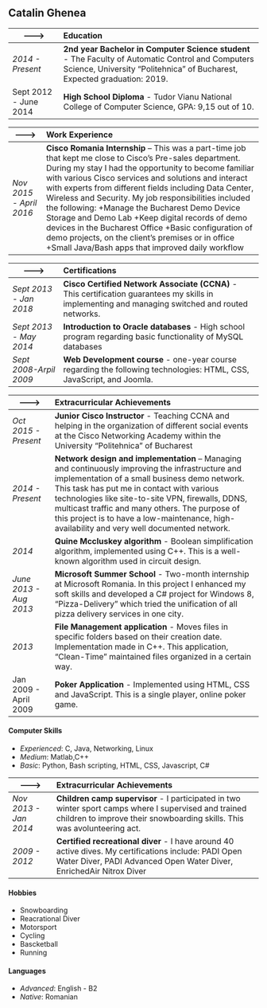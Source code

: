 ## Catalin Ghenea

| --->       | Education |
| ------------- |:-------------| 
|*2014 - Present* | **2nd year Bachelor in Computer Science student** - The Faculty of Automatic Control and Computers Science, University “Politehnica” of Bucharest, Expected graduation: 2019. |   
|Sept 2012 - June 2014| **High School Diploma** - Tudor Vianu National College of Computer Science, GPA: 9,15 out of 10.|




| --->       | Work Experience |
| ------------- |:-------------|
|*Nov 2015 - April 2016*| **Cisco Romania Internship** – This was a part-time job that kept me close to Cisco’s Pre-sales department. During my stay I had the opportunity to become familiar with various Cisco services and solutions and interact with experts from different fields including Data Center, Wireless and Security. My job responsibilities included the following: +Manage the Bucharest Demo Device Storage and Demo Lab +Keep digital records of demo devices in the Bucharest Office +Basic configuration of demo projects, on the client’s premises or in office +Small Java/Bash apps that improved daily workflow |




| --->       | Certifications |
| ------------- |:-------------|
|*Sept 2013 - Jan 2018*| **Cisco Certified Network Associate (CCNA)** - This certification guarantees my skills in implementing and managing switched and routed networks. |
|*Sept 2013 - May 2014*|**Introduction to Oracle databases** - High school program regarding basic functionality of MySQL databases|
|*Sept 2008-Arpil 2009*| **Web Development course** - one-year course regarding the following technologies: HTML, CSS, JavaScript, and Joomla.|




| --->       | Extracurricular Achievements |
| ------------- |:-------------|
|*Oct 2015 - Present*| **Junior Cisco Instructor** - Teaching CCNA and helping in the organization of different social events at the Cisco Networking Academy within the University “Politehnica” of Bucharest |
|*2014 - Present*| **Network design and implementation** – Managing and continuously improving the infrastructure and implementation of a small business demo network. This task has put me in contact with various technologies like site-to-site VPN, firewalls, DDNS, multicast traffic and many others. The purpose of this project is to have a low-maintenance, high-availability and very well documented network.|
|*2014*| **Quine Mccluskey algorithm** - Boolean simplification algorithm, implemented using C++. This is a well-known algorithm used in circuit design.|
|*June 2013 - Aug 2013*| **Microsoft Summer School** - Two-month internship at Microsoft Romania. In this project I enhanced my soft skills and developed a C# project for Windows 8, “Pizza-Delivery” which tried the unification of all pizza delivery services in one city.|
|*2013*|**File Management application** - Moves files in specific folders based on their creation date. Implementation made in C++. This application, “Clean-Time” maintained files organized in a certain way.|
|Jan 2009 - April 2009| **Poker Application** - Implemented using HTML, CSS and JavaScript. This is a single player, online poker game. |




#### Computer Skills
+ *Experienced*: C, Java, Networking, Linux
+ *Medium*: Matlab,C++
+ *Basic*: Python, Bash scripting, HTML, CSS, Javascript, C#




| --->       | Extracurricular Achievements |
| ------------- |:-------------|
|*Nov 2013 - Jan 2014*| **Children camp supervisor** - I participated in two winter sport camps where I supervised and trained children to improve their snowboarding skills. This was avolunteering act.|
|*2009 - 2012*| **Certified recreational diver** - I have around 40 active dives. My certifications include: PADI Open Water Diver, PADI Advanced Open Water Diver, EnrichedAir Nitrox Diver



#### Hobbies
+ Snowboarding
+ Reacrational Diver
+ Motorsport
+ Cycling
+ Bascketball
+ Running

#### Languages
+ *Advanced*: English - B2
+ *Native*: Romanian


